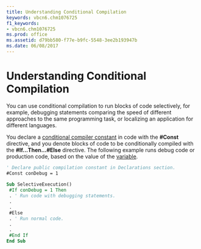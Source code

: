 ```yaml
---
title: Understanding Conditional Compilation
keywords: vbcn6.chm1076725
f1_keywords:
- vbcn6.chm1076725
ms.prod: office
ms.assetid: d79bb580-f77e-b9fc-5548-3ee2b193947b
ms.date: 06/08/2017
---
```



# Understanding Conditional Compilation

You can use conditional compilation to run blocks of code selectively, for example, debugging statements comparing the speed of different approaches to the same programming task, or localizing an application for different languages.

You declare a [conditional compiler constant](../../Glossary/vbe-glossary.md) in code with the **#Const** directive, and you denote blocks of code to be conditionally compiled with the **#If...Then...#Else** directive. The following example runs debug code or production code, based on the value of the [variable](../../Glossary/vbe-glossary.md).



```vb
' Declare public compilation constant in Declarations section. 
#Const conDebug = 1 
 
Sub SelectiveExecution() 
 #If conDebug = 1 Then 
 . ' Run code with debugging statements. 
 . 
 . 
 #Else 
 . ' Run normal code. 
 . 
 . 
 #End If 
End Sub
```


